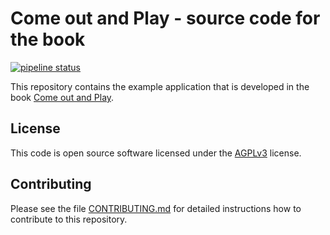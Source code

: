 # Come out and Play - source code for the book

[![pipeline status](https://gitlab.com/comeoutandplay/code/badges/master/pipeline.svg)](https://gitlab.com/comeoutandplay/code/commits/master)

This repository contains the example application that is developed in 
the book [Come out and Play](https://leanpub.com/comeoutandplay).

## License

This code is open source software licensed under the
[AGPLv3](https://www.gnu.org/licenses/agpl.html) license.

## Contributing

Please see the file [CONTRIBUTING.md](CONTRIBUTING.md) for detailed
instructions how to contribute to this repository.

